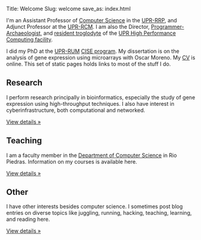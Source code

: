Title: Welcome
Slug: welcome
save_as: index.html

<div class="jumbotron">
<p>
I'm an Assistant Professor of <a href="http://ccom.uprrp.edu/">Computer Science</a> in the <a href="http://www.uprrp.edu/">UPR-RRP</a>, and
Adjunct Professor at the <a href="http://www.rcm.upr.edu/">UPR-RCM</a>. I am also the Director,
<a
href="{filename}programmer-archaeologist.md">Programmer-Archaeologist</a>,
and <a href="{filename}troglodita.md">resident troglodyte</a>
of the <a href="http://www.hpcf.upr.edu/">UPR High
Performance Computing facility</a>.

<p>
I did my
PhD at the <a href="http://www.uprm.edu/">UPR-RUM</a> <a href="http://cisephd.uprm.edu/">CISE program</a>. My dissertation is on the analysis
of gene expression using microarrays with Oscar Moreno.  My <a href="vita.html">CV</a> is
online. This set of static pages holds links to most of the stuff I
do.

</div>

<div class="row">

<div class="col-sm-4"> <h2>Research</h2> <p>I
perform research principally in bioinformatics, especially the study
of gene expression using high-throughput techniques. I also have
interest in cyberinfrastructure, both computational and networked.</p>
<a class="btn btn-default" href="./category/research.html">View details
&raquo;</a> </div>

<div class="col-sm-4"> <h2>Teaching</h2> <p>I am a faculty member in
the <a href="//ccom.uprrp.edu/">Department of Computer Science</a> in
Rio Piedras. Information on my courses is available here. </p> <p><a
class="btn btn-default" href="./category/teaching.html">View details
&raquo;</a></p> </div>

<div class="col-sm-4"> <h2>Other</h2> <p>I have other interests
besides computer science. I sometimes post blog entries on diverse
topics like juggling, running, hacking, teaching, learning, and
reading here.  </p> <p><a class="btn btn-default"
href="./category/blog.html">View details &raquo;</a></p> </div>

</div>
